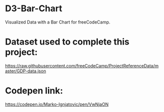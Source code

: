 # D3-Bar-Chart
Visualized Data with a Bar Chart for freeCodeCamp.
# Dataset used to complete this project: 
https://raw.githubusercontent.com/freeCodeCamp/ProjectReferenceData/master/GDP-data.json
# Codepen link: 
https://codepen.io/Marko-Ignjatovic/pen/VwNjaON
